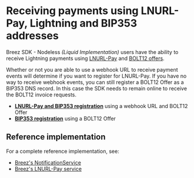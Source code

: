 # Receiving payments using LNURL-Pay, Lightning and BIP353 addresses

Breez SDK - Nodeless *(Liquid Implementation)* users have the ability to receive Lightning payments using [LNURL-Pay](https://github.com/lnurl/luds/blob/luds/06.md) and [BOLT12 offers](receive_payment.html#bolt12-offer).

Whether or not you are able to use a webhook URL to receive payment events will determine if you want to register for LNURL-Pay. If you have no way to receive webhook events, you can still register a BOLT12 Offer as a BIP353 DNS record. In this case the SDK needs to remain online to receive the BOLT12 invoice requests.

- **[LNURL-Pay and BIP353 registration](lnurl_pay_service.md)** using a webhook URL and BOLT12 Offer
- **[BIP353 registration](bip353_pay_service.md)** using a BOLT12 Offer

## Reference implementation
For a complete reference implementation, see:
* [Breez's NotificationService](https://github.com/breez/misty-breez/blob/main/ios/NotificationService/NotificationService.swift)
* [Breez's LNURL-Pay service](https://github.com/breez/breez-lnurl)
